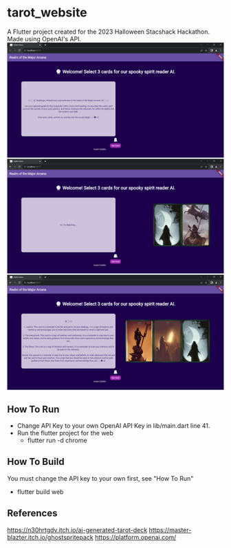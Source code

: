 # tarot_website

A Flutter project created for the 2023 Halloween Stacshack Hackathon. Made using OpenAI's API.
![Alt text](screenshots\home.png?raw=true "Main page")
![Alt text](screenshots\midreading.png "Select Cards")
![Alt text](screenshots\reading.png "Example Reading")

## How To Run

- Change API Key to your own OpenAI API Key in lib/main.dart line 41.
- Run the flutter project for the web
    - flutter run -d chrome

## How To Build

You must change the API key to your own first, see "How To Run"
- flutter build web

## References

https://n30hrtgdv.itch.io/ai-generated-tarot-deck
https://master-blazter.itch.io/ghostspritepack
https://platform.openai.com/ 